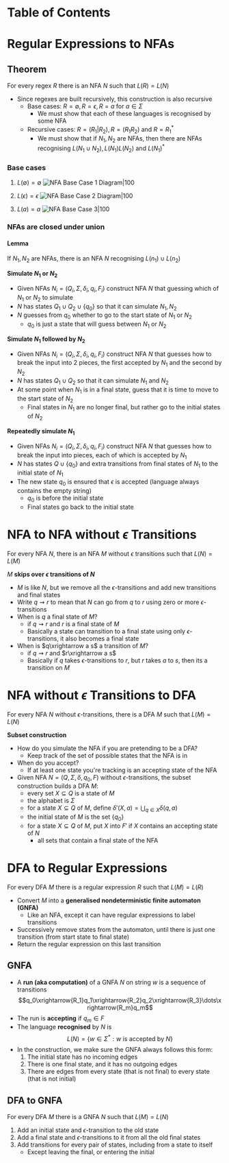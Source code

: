 # Table of Contents

# Regular Expressions to NFAs
## Theorem
For every regex $R$ there is an NFA $N$ such that $L(R)=L(N)$
- Since regexes are built recursively, this construction is also recursive
	- Base cases: $R=\emptyset, R=\epsilon, R=a$ for $a\in\Sigma$
		- We must show that each of these languages is recognised by some NFA
	- Recursive cases: $R=(R_1|R_2), R=(R_1R_2)$ and $R=R_1^*$
		- We must show that if $N_1, N_2$ are NFAs, then there are NFAs recognising $L(N_1\cup N_2), L(N_1)L(N_2)$ and $L(N_1)^*$
### Base cases
1. $L(\emptyset)=\emptyset$
	![NFA Base Case 1 Diagram|100](NFA_base_case_1.png) 
2. $L(\epsilon)={\epsilon}$
![NFA Base Case 2 Diagram|100](NFA_base_case_2.png)


3. $L(a) ={a}$
 ![NFA Base Case 3|100](NFA_base_case_3.png)
### NFAs are closed under union
#### Lemma
If $N_1, N_2$ are NFAs, there is an NFA $N$ recognising $L(n_1)\cup L(n_2)$

**Simulate $N_1$ or $N_2$**
- Given NFAs $N_i=(Q_i,\Sigma,\delta_i,q_i,F_i)$ construct NFA $N$ that guessing which of $N_1$ or $N_2$ to simulate
- $N$ has states $Q_1\cup Q_2\cup \lbrace q_0\rbrace$ so that it can simulate $N_1, N_2$
- $N$ guesses from $q_0$ whether to go to the start state of $N_1$ or $N_2$
	- $q_0$ is just a state that will guess between $N_1$ or $N_2$

**Simulate $N_1$ followed by $N_2$**
- Given NFAs $N_i=(Q_i,\Sigma,\delta_i,q_i,F_i)$ construct NFA $N$ that guesses how to break the input into 2 pieces, the first accepted by $N_1$ and the second by $N_2$
- $N$ has states $Q_1\cup Q_2$ so that it can simulate $N_1$ and $N_2$
- At some point when $N_1$ is in a final state, guess that it is time to move to the start state of $N_2$
	- Final states in $N_1$ are no longer final, but rather go to the initial states of $N_2$

**Repeatedly simulate $N_1$**
- Given NFAs $N_i=(Q_i,\Sigma,\delta_i,q_i,F_i)$ construct NFA $N$ that guesses how to break the input into pieces, each of which is accepted by $N_1$
- $N$ has states $Q\cup\lbrace q_0 \rbrace$ and extra transitions from final states of $N_1$ to the initial state of $N_1$
- The new state $q_0$ is ensured that $\epsilon$ is accepted (language always contains the empty string)
	- $q_0$ is before the initial state
	- Final states go back to the initial state
# NFA to NFA without $\epsilon$ Transitions
For every NFA $N$, there is an NFA $M$ without $\epsilon$ transitions such that $L(N)=L(M)$

$M$ **skips over $\epsilon$ transitions of $N$**
- $M$ is like $N$, but we remove all the $\epsilon$-transitions and add new transitions and final states
- Write $q\rightsquigarrow r$  to mean that $N$ can go from $q$ to $r$ using zero or more $\epsilon$-transitions
- When is $q$ a final state of $M$?
	- if $q\rightsquigarrow r$ and $r$ is a final state of $M$
	- Basically a state can transition to a final state using only $\epsilon$-transitions, it also becomes a final state
- When is $q\xrightarrow a s$ a transition of $M$?
	- if $q\rightsquigarrow r$ and $r\xrightarrow a s$
	- Basically if $q$ takes $\epsilon$-transitions to $r$, but $r$ takes $a$ to $s$, then its a transition on $M$
# NFA without $\epsilon$ Transitions to DFA
For every NFA $N$ without $\epsilon$-transitions, there is a DFA $M$ such that $L(M)=L(N)$

**Subset construction**
- How do you simulate the NFA if you are pretending to be a DFA?
	- Keep track of the set of possible states that the NFA is in
- When do you accept?
	- If at least one state you're tracking is an accepting state of the NFA
- Given NFA $N=(Q,\Sigma,\delta,q_0,F)$ without $\epsilon$-transitions, the subset construction builds a DFA $M$:
	- every set $X\subseteq Q$ is a state of $M$
	- the alphabet is $\Sigma$
	- for a state $X\subseteq Q$ of $M$, define $\delta'(X,a)=\bigcup_{q\in X}\delta(q,a)$ 
	- the initial state of $M$ is the set $\lbrace q_0\rbrace$
	- for a state $X\subseteq Q$ of $M$, put $X$ into $F'$ if $X$ contains an accepting state of $N$
		- all sets that contain a final state of the NFA

# DFA to Regular Expressions
For every DFA $M$ there is a regular expression $R$ such that $L(M)=L(R)$

- Convert $M$ into a **generalised nondeterministic finite automaton (GNFA)**
	- Like an NFA, except it can have regular expressions to label transitions
- Successively remove states from the automaton, until there is just one transition (from start state to final state)
- Return the regular expression on this last transition
## GNFA
- A **run (aka computation)** of a GNFA $N$ on string $w$ is a sequence of transitions
$$q_0\xrightarrow{R_1}q_1\xrightarrow{R_2}q_2\xrightarrow{R_3}\dots\xrightarrow{R_m}q_m$$
- The run is **accepting** if $q_m\in F$
- The language **recognised** by $N$ is
$$L(N)=\lbrace w\in\Sigma^*:w\text{ is accepted by }N\rbrace$$
- In the construction, we make sure the GNFA always follows this form:
	1. The initial state has no incoming edges
	2. There is one final state, and it has no outgoing edges
	3. There are edges from every state (that is not final) to every state (that is not initial)
## DFA to GNFA
For every DFA $M$ there is a GNFA $N$ such that $L(M)=L(N)$
1. Add an initial state and $\epsilon$-transition to the old state
2. Add a final state and $\epsilon$-transitions to it from all the old final states
3. Add transitions for every pair of states, including from a state to itself
	- Except leaving the final, or entering the initial